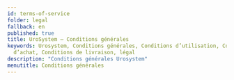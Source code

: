 ```yaml
---
id: terms-of-service
folder: legal
fallback: en
published: true
title: UroSystem – Conditions générales
keywords: Urosystem, Conditions générales, Conditions d’utilisation, Conditions
  d’achat, Conditions de livraison, légal
description: "Conditions générales Urosystem"
menutitle: Conditions générales
---
```

